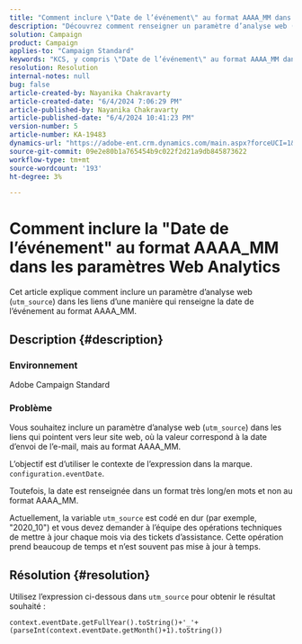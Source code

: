 ```yaml
---
title: "Comment inclure \"Date de l’événement\" au format AAAA_MM dans les paramètres Web Analytics"
description: "Découvrez comment renseigner un paramètre d’analyse web (utm_source) dans les liens qui pointent vers leur site web en Campaign Standard."
solution: Campaign
product: Campaign
applies-to: "Campaign Standard"
keywords: "KCS, y compris \"Date de l’événement\" au format AAAA_MM dans Paramètres Web Analytics, Adobe Campaign Standard, ACS"
resolution: Resolution
internal-notes: null
bug: false
article-created-by: Nayanika Chakravarty
article-created-date: "6/4/2024 7:06:29 PM"
article-published-by: Nayanika Chakravarty
article-published-date: "6/4/2024 10:41:23 PM"
version-number: 5
article-number: KA-19483
dynamics-url: "https://adobe-ent.crm.dynamics.com/main.aspx?forceUCI=1&pagetype=entityrecord&etn=knowledgearticle&id=3e139288-a522-ef11-840a-002248092444"
source-git-commit: 09e2e80b1a765454b9c022f2d21a9db845873622
workflow-type: tm+mt
source-wordcount: '193'
ht-degree: 3%

---
```


# Comment inclure la &quot;Date de l’événement&quot; au format AAAA_MM dans les paramètres Web Analytics


Cet article explique comment inclure un paramètre d’analyse web (`utm_source`) dans les liens d’une manière qui renseigne la date de l’événement au format AAAA_MM.

## Description {#description}


### <b>Environnement</b>

Adobe Campaign Standard

### <b>Problème</b>

Vous souhaitez inclure un paramètre d’analyse web (`utm_source`) dans les liens qui pointent vers leur site web, où la valeur correspond à la date d’envoi de l’e-mail, mais au format AAAA_MM.

L’objectif est d’utiliser le contexte de l’expression dans la marque. `configuration.eventDate`.

Toutefois, la date est renseignée dans un format très long/en mots et non au format AAAA_MM.

Actuellement, la variable `utm_source` est codé en dur (par exemple, &quot;2020_10&quot;) et vous devez demander à l’équipe des opérations techniques de mettre à jour chaque mois via des tickets d’assistance. Cette opération prend beaucoup de temps et n’est souvent pas mise à jour à temps.


## Résolution {#resolution}


Utilisez l’expression ci-dessous dans `utm_source` pour obtenir le résultat souhaité :

`context.eventDate.getFullYear().toString()+'_'+(parseInt(context.eventDate.getMonth()+1).toString())`
